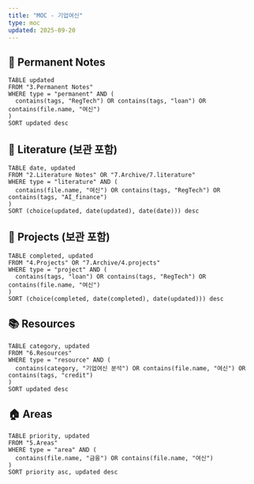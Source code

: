 ```yaml
---
title: "MOC - 기업여신"
type: moc
updated: 2025-09-20
---
```



## 💎 Permanent Notes
```dataview
TABLE updated
FROM "3.Permanent Notes"
WHERE type = "permanent" AND (
  contains(tags, "RegTech") OR contains(tags, "loan") OR contains(file.name, "여신")
)
SORT updated desc
```

## 📝 Literature (보관 포함)
```dataview
TABLE date, updated
FROM "2.Literature Notes" OR "7.Archive/7.literature"
WHERE type = "literature" AND (
  contains(file.name, "여신") OR contains(tags, "RegTech") OR contains(tags, "AI_finance")
)
SORT (choice(updated, date(updated), date(date))) desc
```

## 🚀 Projects (보관 포함)
```dataview
TABLE completed, updated
FROM "4.Projects" OR "7.Archive/4.projects"
WHERE type = "project" AND (
  contains(tags, "loan") OR contains(tags, "RegTech") OR contains(file.name, "여신")
)
SORT (choice(completed, date(completed), date(updated))) desc
```

## 📚 Resources
```dataview
TABLE category, updated
FROM "6.Resources"
WHERE type = "resource" AND (
  contains(category, "기업여신 분석") OR contains(file.name, "여신") OR contains(tags, "credit")
)
SORT updated desc
```

## 🏠 Areas
```dataview
TABLE priority, updated
FROM "5.Areas"
WHERE type = "area" AND (
  contains(file.name, "금융") OR contains(file.name, "여신")
)
SORT priority asc, updated desc
```
